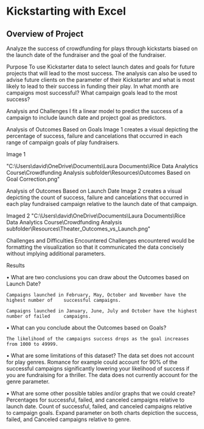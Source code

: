 # Kickstarting with Excel


## Overview of Project

Analyze the success of crowdfunding for plays through kickstarts biased on the launch date of the fundraiser and the goal of the fundraiser. 


Purpose
To use Kickstarter data to select launch dates and goals for future projects that will lead to the most success. The analysis can also be used to advise future clients on the parameter of their Kickstarter and what is most likely to lead to their success in funding their play. In what month are campaigns most successful? What campaign goals lead to the most success?


Analysis and Challenges
I fit a linear model to predict the success of a campaign to include launch date and project goal as predictors. 

Analysis of Outcomes Based on Goals
Image 1 creates a visual depicting the percentage of success, failure and cancelations that occurred in each range of campaign goals of play fundraisers.


Image 1

"C:\Users\david\OneDrive\Documents\Laura Documents\Rice Data Analytics Course\Crowdfunding Analysis subfolder\Resources\Outcomes Based on Goal Correction.png"









Analysis of Outcomes Based on Launch Date
Image 2 creates a visual depicting the count of success, failure and cancelations that occurred in each play fundraised campaign relative to the launch date of that campaign.


Imaged 2
"C:\Users\david\OneDrive\Documents\Laura Documents\Rice Data Analytics Course\Crowdfunding Analysis subfolder\Resources\Theater_Outcomes_vs_Launch.png"

Challenges and Difficulties Encountered
Challenges encountered would be formatting the visualization so that it communicated the data concisely without implying additional parameters.


Results

•	What are two conclusions you can draw about the Outcomes based on Launch Date?

	Campaigns launched in February, May, October and November have the highest number of 	successful campaigns.

	Campaigns launched in January, June, July and October have the highest number of failed 	campaigns.

•	What can you conclude about the Outcomes based on Goals?

	The likelihood of the campaigns success drops as the goal increases from 1000 to 49999.

•	What are some limitations of this dataset?
	The data set does not account for play genres. Romance for example could account for 90% 	of the successful campaigns significantly lowering your 
	likelihood of success if you are fundraising for a thriller. The data does not currently account 	for the genre parameter.



•	What are some other possible tables and/or graphs that we could create?
	Percentages for successful, failed, and canceled campaigns relative to launch date. 
	Count of successful, failed, and canceled campaigns relative to campaign goals.
	Expand parameter on both charts depiction the success, failed, and Canceled campaigns 	relative to genre.


